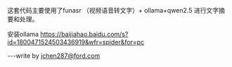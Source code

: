 这套代码主要使用了funasr （视频语音转文字）+ ollama+qwen2.5 进行文字摘要和处理。


安装ollama https://baijiahao.baidu.com/s?id=1800471524503436919&wfr=spider&for=pc

---write by jchen287@ford.com
